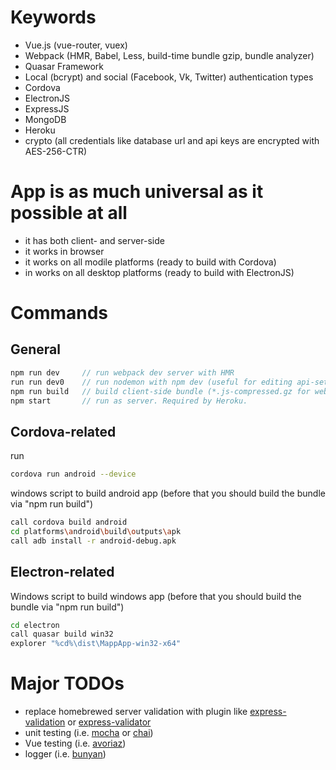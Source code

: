Keywords
=========
- Vue.js (vue-router, vuex)
- Webpack (HMR, Babel, Less, build-time bundle gzip, bundle analyzer)
- Quasar Framework
- Local (bcrypt) and social (Facebook, Vk, Twitter) authentication types
- Cordova
- ElectronJS
- ExpressJS
- MongoDB
- Heroku
- crypto (all credentials like database url and api keys are encrypted with AES-256-CTR)

App is as much universal as it possible at all
=========
- it has both client- and server-side
- it works in browser
- it works on all modile platforms (ready to build with Cordova)
- in works on all desktop platforms (ready to build with ElectronJS)

Commands
=========

General
--------
```javascript
npm run dev		// run webpack dev server with HMR
run run dev0	// run nodemon with npm dev (useful for editing api-setup.js)
npm run build	// build client-side bundle (*.js-compressed.gz for web; *.js for Cordova and Electron)
npm start		// run as server. Required by Heroku.
```

Cordova-related
--------
run
```bash
cordova run android --device
```
windows script to build android app (before that you should build the bundle via "npm run build")
```bash
call cordova build android
cd platforms\android\build\outputs\apk
call adb install -r android-debug.apk
```

Electron-related
--------
Windows script to build windows app (before that you should build the bundle via "npm run build")
```bash
cd electron
call quasar build win32
explorer "%cd%\dist\MappApp-win32-x64"
```

# Major TODOs
- replace homebrewed server validation with plugin like [express-validation](https://www.npmjs.com/package/express-validation) or [express-validator](https://www.npmjs.com/package/express-validator)
- unit testing (i.e. [mocha](https://mochajs.org/) or [chai](http://chaijs.com/))
- Vue testing (i.e. [avoriaz](https://github.com/eddyerburgh/avoria))
- logger (i.e. [bunyan](https://github.com/trentm/node-bunyan))